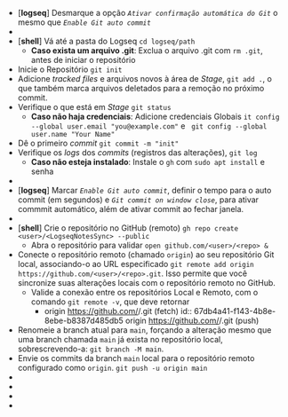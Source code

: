 - [**logseq**] Desmarque a opção *`Ativar confirmação automática do Git`* o mesmo que *`Enable Git auto commit`*
-
- [**shell**] Vá até a pasta do Logseq `cd logseq/path`
	- **Caso exista um arquivo .git**: Exclua o arquivo .git com `rm .git`, antes de iniciar o repositório
- Inicie o Repositório `git init`
- Adicione *tracked files* e arquivos novos à área de *Stage*, `git add .`, o que também marca arquivos deletados para a remoção no próximo commit.
- Verifique o que está em *Stage* `git status`
	- **Caso não haja credenciais**: Adicione credenciais Globais `it config --global user.email "you@example.com"` e ` git config --global user.name "Your Name"`
- Dê o primeiro *commit* `git commit -m "init"`
- Verifique os *logs* dos *commits* (registros das alterações), `git log`
	- **Caso não esteja instalado**: Instale o `gh` com `sudo apt install` e senha
-
- [**logseq**] Marcar *`Enable Git auto commit`*, definir o tempo para o auto commit (em segundos) e *`Git commit on window close`*, para ativar commmit automático, além de ativar commit ao fechar janela.
-
- [**shell**] Crie o repositório no GitHub (remoto) `gh repo create <user>/<LogseqNotesSync> --public`
	- Abra o repositório para validar `open github.com/<user>/<repo> &`
- Conecte o repositório remoto (chamado `origin`) ao seu repositório Git local, associando-o ao URL especificado `git remote add origin https://github.com/<user>/<repo>.git`. Isso permite que você sincronize suas alterações locais com o repositório remoto no GitHub.
	- Valide a conexão entre os repositórios Local e Remoto, com o comando `git remote -v`, que deve retornar
		- origin  https://github.com/<user>/<repo>.git (fetch)
		  id:: 67db4a41-f143-4b8e-8ebe-b8387d485db5
		  origin  https://github.com/<user>/<repo>.git (push)
- Renomeie a branch atual para `main`, forçando a alteração mesmo que uma branch chamada `main` já exista no repositório local, sobrescrevendo-a: `git branch -M main`.
- Envie os commits da branch `main` local para o repositório remoto configurado como `origin`. 
  `git push -u origin main`
-
-
-
-